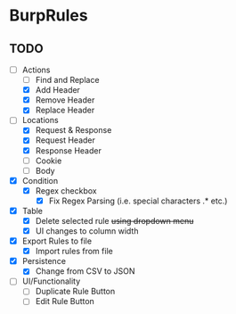 # BurpRules
## TODO

- [ ] Actions
  - [ ] Find and Replace
  - [X] Add Header
  - [X] Remove Header
  - [X] Replace Header
- [ ] Locations
  - [X] Request & Response
  - [X] Request Header
  - [X] Response Header
  - [ ] Cookie
  - [ ] Body
- [X] Condition
  - [X] Regex checkbox
    - [X] Fix Regex Parsing (i.e. special characters \.* etc.)
- [X] Table
  - [X] Delete selected rule ~~using dropdown menu~~
  - [X] UI changes to column width
- [X] Export Rules to file
  - [X] Import rules from file
- [X] Persistence
  - [X] Change from CSV to JSON
- [ ] UI/Functionality
  - [ ] Duplicate Rule Button
  - [ ] Edit Rule Button
